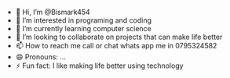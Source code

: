 - 👋 Hi, I’m @Bismark454
- 👀 I’m interested in programing and coding 
- 🌱 I’m currently learning computer science 
- 💞️ I’m looking to collaborate on projects that can make life better
- 📫 How to reach me call or chat whats app me in 0795324582
- 😄 Pronouns: ...
- ⚡ Fun fact: I like making life better using technology

<!---
Bismark454/Bismark454 is a ✨ special ✨ repository because its `README.md` (this file) appears on your GitHub profile.
You can click the Preview link to take a look at your changes.
--->
